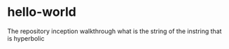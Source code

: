 # hello-world
The repository inception walkthrough
what is the string of the instring that is hyperbolic
